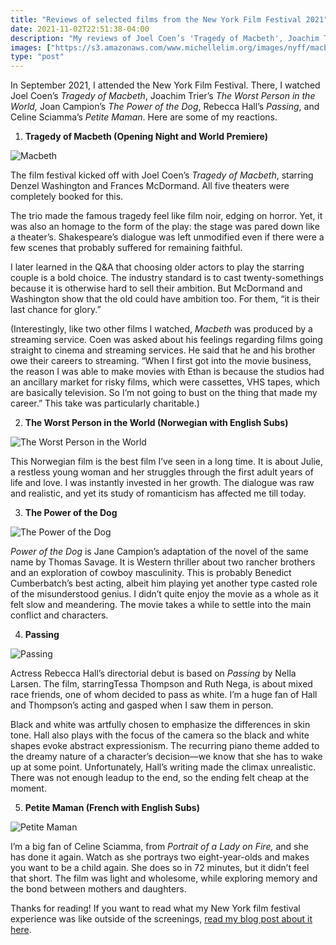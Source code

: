 ```yaml
---
title: "Reviews of selected films from the New York Film Festival 2021"
date: 2021-11-02T22:51:38-04:00
description: "My reviews of Joel Coen’s 'Tragedy of Macbeth', Joachim Trier’s 'The Worst Person in the World', Joan Campion’s 'The Power of the Dog', Rebecca Hall’s 'Passing', and Celine Sciamma’s 'Petite Maman'. "
images: ["https://s3.amazonaws.com/www.michellelim.org/images/nyff/macbeth.png"]
type: "post"
---
```


In September 2021, I attended the New York Film Festival. There, I watched Joel Coen’s _Tragedy of Macbeth_, Joachim Trier’s _The Worst Person in the World,_ Joan Campion’s _The Power of the Dog_, Rebecca Hall’s _Passing_, and Celine Sciamma’s _Petite Maman_. Here are some of my reactions.

1. **Tragedy of Macbeth (Opening Night and World Premiere)**

![Macbeth](https://s3.amazonaws.com/www.michellelim.org/images/nyff/macbeth.png)

The film festival kicked off with Joel Coen’s _Tragedy of Macbeth_, starring Denzel Washington and Frances McDormand. All five theaters were completely booked for this.

The trio made the famous tragedy feel like film noir, edging on horror. Yet, it was also an homage to the form of the play: the stage was pared down like a theater’s. Shakespeare’s dialogue was left unmodified even if there were a few scenes that probably suffered for remaining faithful.

I later learned in the Q&A that choosing older actors to play the starring couple is a bold choice. The industry standard is to cast twenty-somethings because it is otherwise hard to sell their ambition. But McDormand and Washington show that the old could have ambition too. For them, “it is their last chance for glory.”

(Interestingly, like two other films I watched, _Macbeth_ was produced by a streaming service. Coen was asked about his feelings regarding films going straight to cinema and streaming services. He said that he and his brother owe their careers to streaming. “When I first got into the movie business, the reason I was able to make movies with Ethan is because the studios had an ancillary market for risky films, which were cassettes, VHS tapes, which are basically television. So I’m not going to bust on the thing that made my career.” This take was particularly charitable.)

2. **The Worst Person in the World (Norwegian with English Subs)**

![The Worst Person in the World](https://s3.amazonaws.com/www.michellelim.org/images/nyff/worst-person.png)

This Norwegian film is the best film I’ve seen in a long time. It is about Julie, a restless young woman and her struggles through the first adult years of life and love. I was instantly invested in her growth. The dialogue was raw and realistic, and yet its study of romanticism has affected me till today.

3. **The Power of the Dog**

![The Power of the Dog](https://s3.amazonaws.com/www.michellelim.org/images/nyff/power-of-the-dog.png)

_Power of the Dog_ is Jane Campion’s adaptation of the novel of the same name by Thomas Savage. It is Western thriller about two rancher brothers and an exploration of cowboy masculinity. This is probably Benedict Cumberbatch’s best acting, albeit him playing yet another type casted role of the misunderstood genius. I didn’t quite enjoy the movie as a whole as it felt slow and meandering. The movie takes a while to settle into the main conflict and characters.

4. **Passing**

![Passing](https://s3.amazonaws.com/www.michellelim.org/images/nyff/passing.png)

Actress Rebecca Hall’s directorial debut is based on _Passing_ by Nella Larsen. The film, starringTessa Thompson and Ruth Nega, is about mixed race friends, one of whom decided to pass as white. I’m a huge fan of Hall and Thompson’s acting and gasped when I saw them in person.

Black and white was artfully chosen to emphasize the differences in skin tone. Hall also plays with the focus of the camera so the black and white shapes evoke abstract expressionism. The recurring piano theme added to the dreamy nature of a character’s decision—we know that she has to wake up at some point. Unfortunately, Hall’s writing made the climax unrealistic. There was not enough leadup to the end, so the ending felt cheap at the moment.

5. **Petite Maman (French with English Subs)**

![Petite Maman](https://s3.amazonaws.com/www.michellelim.org/images/nyff/petite-maman.png)

I’m a big fan of Celine Sciamma, from _Portrait of a Lady on Fire,_ and she has done it again. Watch as she portrays two eight-year-olds and makes you want to be a child again. She does so in 72 minutes, but it didn’t feel that short. The film was light and wholesome, while exploring memory and the bond between mothers and daughters.

Thanks for reading! If you want to read what my New York film festival experience was like outside of the screenings, [read my blog post about it here](https://www.michellelim.org/writing/my-first-film-festival/).
